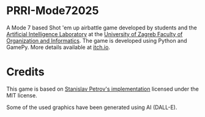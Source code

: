 # PRRI-Mode72025

A Mode 7 based Shot 'em up airbattle game developed by students and the [Artificial Intelligence Laboratory](https://ai.foi.hr/) at the [University of Zagreb Faculty of Organization and Informatics](https://www.foi.unizg.hr/). The game is developed using Python and GamePy. More details available at [itch.io](https://ailab-foi.itch.io/prri-mode72025).

# Credits

This game is based on [Stanislav Petrov's implementation](https://github.com/StanislavPetrovV/Mode7) licensed under the MIT license.

Some of the used graphics have been generated using AI (DALL-E).
